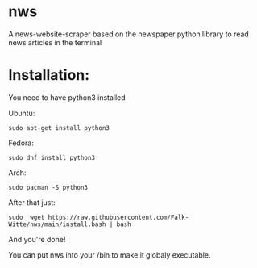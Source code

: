 # nws

A news-website-scraper based on the newspaper python library to read news
articles in the terminal

# Installation:

You need to have python3 installed

Ubuntu:

    sudo apt-get install python3

Fedora:

    sudo dnf install python3

Arch:

    sudo pacman -S python3

After that just:

    sudo  wget https://raw.githubusercontent.com/Falk-Witte/nws/main/install.bash | bash 

And you're done!

You can put nws into your /bin to make it globaly executable.
